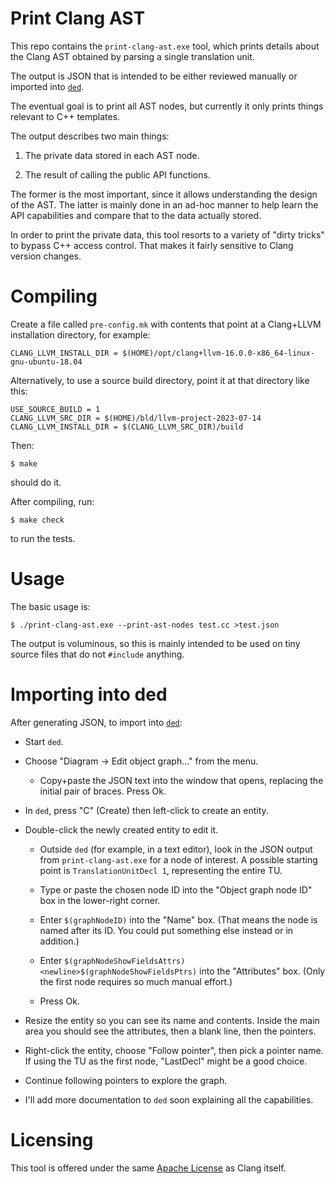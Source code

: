 # Print Clang AST

This repo contains the `print-clang-ast.exe` tool, which prints details
about the Clang AST obtained by parsing a single translation unit.

The output is JSON that is intended to be either reviewed manually or
imported into [`ded`](https://github.com/smcpeak/ded).

The eventual goal is to print all AST nodes, but currently it only
prints things relevant to C++ templates.

The output describes two main things:

1. The private data stored in each AST node.

2. The result of calling the public API functions.

The former is the most important, since it allows understanding the
design of the AST.  The latter is mainly done in an ad-hoc manner to
help learn the API capabilities and compare that to the data actually
stored.

In order to print the private data, this tool resorts to a variety of
"dirty tricks" to bypass C++ access control.  That makes it fairly
sensitive to Clang version changes.

# Compiling

Create a file called `pre-config.mk` with contents that point at a
Clang+LLVM installation directory, for example:

```
CLANG_LLVM_INSTALL_DIR = $(HOME)/opt/clang+llvm-16.0.0-x86_64-linux-gnu-ubuntu-18.04
```

Alternatively, to use a source build directory, point it at that
directory like this:

```
USE_SOURCE_BUILD = 1
CLANG_LLVM_SRC_DIR = $(HOME)/bld/llvm-project-2023-07-14
CLANG_LLVM_INSTALL_DIR = $(CLANG_LLVM_SRC_DIR)/build
```

Then:

```
$ make
```

should do it.

After compiling, run:

```
$ make check
```

to run the tests.

# Usage

The basic usage is:

```
$ ./print-clang-ast.exe --print-ast-nodes test.cc >test.json
```

The output is voluminous, so this is mainly intended to be used on tiny
source files that do not `#include` anything.

# Importing into ded

After generating JSON, to import into
[`ded`](https://github.com/smcpeak/ded):

* Start `ded`.

* Choose "Diagram -> Edit object graph..." from the menu.

  * Copy+paste the JSON text into the window that opens, replacing the
    initial pair of braces.  Press Ok.

* In `ded`, press "C" (Create) then left-click to create an entity.

* Double-click the newly created entity to edit it.

  * Outside `ded` (for example, in a text editor), look in the JSON
    output from `print-clang-ast.exe` for a node of interest.  A possible
    starting point is `TranslationUnitDecl 1`, representing the entire TU.

  * Type or paste the chosen node ID into the "Object graph node ID" box
    in the lower-right corner.

  * Enter `$(graphNodeID)` into the "Name" box.  (That means the node
    is named after its ID.  You could put something else instead or
    in addition.)

  * Enter `$(graphNodeShowFieldsAttrs)<newline>$(graphNodeShowFieldsPtrs)`
    into the "Attributes" box.  (Only the first node requires so much
    manual effort.)

  * Press Ok.

* Resize the entity so you can see its name and contents.  Inside the
  main area you should see the attributes, then a blank line, then
  the pointers.

* Right-click the entity, choose "Follow pointer", then pick a pointer
  name.  If using the TU as the first node, "LastDecl" might be a good
  choice.

* Continue following pointers to explore the graph.

* I'll add more documentation to `ded` soon explaining all the
  capabilities.

# Licensing

This tool is offered under the same [Apache License](LICENSE.TXT) as
Clang itself.

